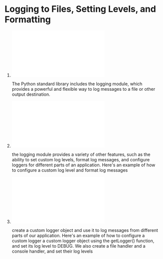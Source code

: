 # Logging to Files, Setting Levels, and Formatting

1. ![log-message for different level](log-message.py)

    The Python standard library includes the logging module, which provides a powerful and flexible way to log messages to a file or other output destination.

2. ![log-with features of format](log-formating.py)

     the logging module provides a variety of other features, such as the ability to set custom log levels, format log messages, and configure loggers for different parts of an application. Here's an example of how to configure a custom log level and format log messages

3. ![custom log for different part of app](custom-log.py)

      create a custom logger object and use it to log messages from different parts of our application. Here's an example of how to configure a custom logger
      a custom logger object using the getLogger() function, and set its log level to DEBUG. We also create a file handler and a console handler, and set their log levels